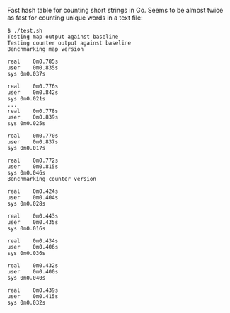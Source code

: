 
Fast hash table for counting short strings in Go. Seems to be almost twice as fast for counting unique words in a text file:

```
$ ./test.sh 
Testing map output against baseline
Testing counter output against baseline
Benchmarking map version

real    0m0.785s
user    0m0.835s
sys 0m0.037s

real    0m0.776s
user    0m0.842s
sys 0m0.021s
...
real    0m0.778s
user    0m0.839s
sys 0m0.025s

real    0m0.770s
user    0m0.837s
sys 0m0.017s

real    0m0.772s
user    0m0.815s
sys 0m0.046s
Benchmarking counter version

real    0m0.424s
user    0m0.404s
sys 0m0.028s

real    0m0.443s
user    0m0.435s
sys 0m0.016s

real    0m0.434s
user    0m0.406s
sys 0m0.036s

real    0m0.432s
user    0m0.400s
sys 0m0.040s

real    0m0.439s
user    0m0.415s
sys 0m0.032s
```

